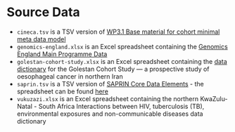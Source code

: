 # Source Data

- `cineca.tsv` is a TSV version of [WP3.1 Base material for cohort minimal meta data model](https://docs.google.com/spreadsheets/d/1ZXqTMIhFtGOaodw7Fns5YghvY_pWos-RuSa2BFnO5l4)
- `genomics-england.xlsx` is an Excel spreadsheet containing the [Genomics England Main Programme Data](https://cnfl.extge.co.uk/pages/viewpage.action?pageId=113189195)
- `golestan-cohort-study.xlsx` is an Excel spreadsheet containing the [data dictionary](https://drive.google.com/file/d/1ZLw-D6AZFKrBjTNsc4wzlthYq4w4KmOJ/view) for the Golestan Cohort Study — a prospective study of oesophageal cancer in northern Iran
- `saprin.tsv` is a TSV version of [SAPRIN Core Data Elements](https://drive.google.com/file/d/1u1sXEAAU7N_n2-WqfF6lMJozVVQSI0EU) - the spreadsheet can be found [here](https://docs.google.com/spreadsheets/d/1KjULwQ38IkWqJxOCZZ2em8ge7NZJEngOZqI3ebC9Wkk/edit?usp=sharing)
- `vukuzazi.xlsx` is an Excel spreadsheet containing the northern KwaZulu-Natal - South Africa Interactions between HIV, tuberculosis (TB), environmental exposures and non-communicable diseases data dictionary
